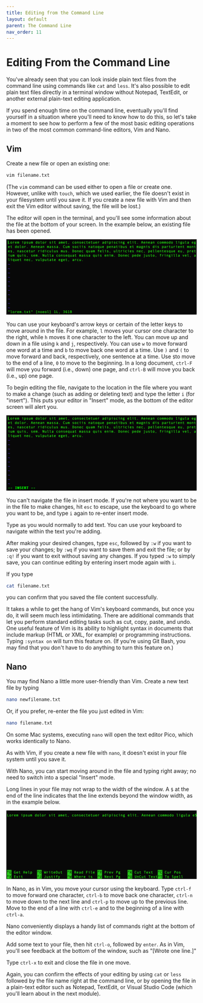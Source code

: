 ```yaml
---
title: Editing from the Command Line
layout: default
parent: The Command Line
nav_order: 11
---
```

# Editing From the Command Line

You've already seen that you can look inside plain text files from the command line using commands like `cat` and `less`. It's also possible to edit plain text files directly in a terminal window without Notepad, TextEdit, or another external plain-text editing application. 

If you spend enough time on the command line, eventually you'll find yourself in a situation where you'll need to know how to do this, so let's take a moment to see how to perform a few of the most basic editing operations in two of the most common command-line editors, Vim and Nano.

## Vim

Create a new file or open an existing one:

```zsh
vim filename.txt
```
(The `vim` command can be used either to open a file or create one. However, unlike with `touch`, which we used earlier, the file doesn't exist in your filesystem until you save it. If you create a new file with Vim and then exit the Vim editor without saving, the file will be lost.)

The editor will open in the terminal, and you'll see some information about the file at the bottom of your screen. In the example below, an existing file has been opened.

![File opened in Vim editor](../assets/vim-lorem.png)

You can use your keyboard's arrow keys or certain of the letter keys to move around in the file. For example, `l` moves your cursor one character to the right, while `h` moves it one character to the left. You can move up and down in a file using `k` and `j`, respectively. You can use `w` to move forward one word at a time and `b` to move back one word at a time. Use `)` and `(` to move forward and back, respectively, one sentence at a time. Use `$`to move to the end of a line, `0` to move to the beginning. In a long document, `ctrl-F` will move you forward (i.e., down) one page, and `ctrl-B` will move you back (i.e., up) one page. 

To begin editing the file, navigate to the location in the file where you want to make a change (such as adding or deleting text) and type the letter `i` (for "insert"). This puts your editor in "Insert" mode, as the bottom of the editor screen will alert you.

![Vim editor in insert mode](../assets/vim-lorem-insert.png)

You can't navigate the file in insert mode. If you're not where you want to be in the file to make changes, hit `esc` to escape, use the keyboard to go where you want to be, and type `i` again to re-enter insert mode.

Type as you would normally to add text. You can use your keyboard to navigate within the text you're adding.

After making your desired changes, type `esc`, followed by `:w` if you want to save your changes; by `:wq` if you want to save them and exit the file; or by `:q!` if you want to exit without saving any changes. If you typed `:w` to simply save, you can continue editing by entering insert mode again with `i`.

If you type

```zsh
cat filename.txt
```
you can confirm that you saved the file content successfully.

It takes a while to get the hang of Vim's keyboard commands, but once you do, it will seem much less intimidating. There are additional commands that let you perform standard editing tasks such as cut, copy, paste, and undo. One useful feature of Vim is its ability to highlight syntax in documents that include markup (HTML or XML, for example) or programming instructions. Typing `:syntax on` will turn this feature on. (If you're using Git Bash, you may find that you don't have to do anything to turn this feature on.)

## Nano

You may find Nano a little more user-friendly than Vim. Create a new text file by typing

```zsh
nano newfilename.txt
```
Or, if you prefer, re-enter the file you just edited in Vim:

```zsh
nano filename.txt
```
On some Mac systems, executing `nano` will open the text editor Pico, which works identically to Nano.

As with Vim, if you create a new file with `nano`, it doesn't exist in your file system until you save it.

With Nano, you can start moving around in the file and typing right away; no need to switch into a special "Insert" mode.

Long lines in your file may not wrap to the width of the window. A `$` at the end of the line indicates that the line extends beyond the window width, as in the example below.

![Nano editor](../assets/nano.png)

In Nano, as in Vim, you move your cursor using the keyboard. Type `ctrl-f` to move forward one character, `ctrl-b` to move back one character, `ctrl-n` to move down to the next line and `ctrl-p` to move up to the previous line. Move to the end of a line with `ctrl-e` and to the beginning of a line with `ctrl-a`.

Nano conveniently displays a handy list of commands right at the bottom of the editor window.

Add some text to your file, then hit `ctrl-o`, followed by `enter`. As in Vim, you'll see feedback at the bottom of the window, such as "[Wrote one line.]"

Type `ctrl-x` to exit and close the file in one move.

Again, you can confirm the effects of your editing by using `cat` or `less` followed by the file name right at the command line, or by opening the file in a plain-text editor such as Notepad, TextEdit, or Visual Studio Code (which you'll learn about in the next module).